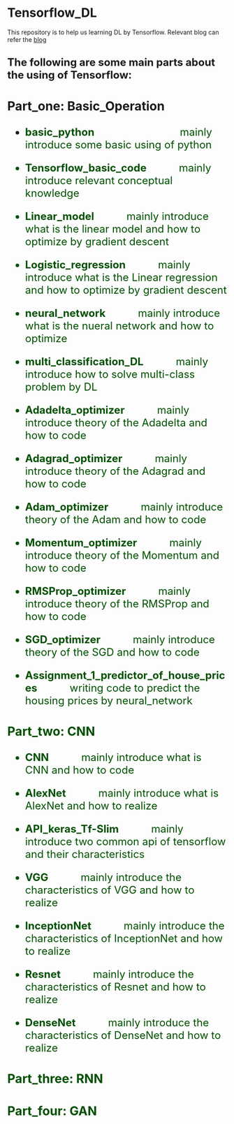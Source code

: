 # Tensorflow_DL


This repository is to help us learning DL by Tensorflow.  Relevant blog can refer the [blog](http://www.weijiawu.com.cn/)

## **<font size=5>The following are some main parts about the using of Tensorflow:**


### **Part_one: Basic_Operation**


* **<font color=#005000>basic_python**              &#160;&#160;&#160;&#160; &#160;&#160;&#160;&#160; &#160;&#160;&#160;&#160; &#160;&#160;&#160;&#160; &#160;&#160;&#160;&#160;&#160; &#160;              mainly introduce some basic using of python

* **<font color=#005000>Tensorflow_basic_code**			&#160;&#160;&#160;&#160; &#160;&#160;&#160;&#160; 	  mainly introduce relevant conceptual knowledge

* **<font color=#005000>Linear_model**			&#160;&#160;&#160;&#160; &#160;&#160;&#160;&#160; 	  mainly introduce what is the linear model and how to optimize by gradient descent

* **<font color=#005000>Logistic_regression**			&#160;&#160;&#160;&#160; &#160;&#160;&#160;&#160; 	  mainly introduce what is the Linear regression and how to optimize by gradient descent

* **<font color=#005000>neural_network**			&#160;&#160;&#160;&#160; &#160;&#160;&#160;&#160; 	  mainly introduce what is the nueral network and how to optimize 

* **<font color=#005000>multi_classification_DL**			&#160;&#160;&#160;&#160; &#160;&#160;&#160;&#160; 	  mainly introduce how to solve multi-class problem by DL

* **<font color=#005000>Adadelta_optimizer**			&#160;&#160;&#160;&#160; &#160;&#160;&#160;&#160; 	  mainly introduce theory of the Adadelta and how to code

* **<font color=#005000>Adagrad_optimizer**			&#160;&#160;&#160;&#160; &#160;&#160;&#160;&#160; 	  mainly introduce theory of the Adagrad and how to code

* **<font color=#005000>Adam_optimizer**			&#160;&#160;&#160;&#160; &#160;&#160;&#160;&#160; 	  mainly introduce theory of the Adam and how to code

* **<font color=#005000>Momentum_optimizer**			&#160;&#160;&#160;&#160; &#160;&#160;&#160;&#160; 	  mainly introduce theory of the Momentum and how to code

* **<font color=#005000>RMSProp_optimizer**			&#160;&#160;&#160;&#160; &#160;&#160;&#160;&#160; 	  mainly introduce theory of the RMSProp and how to code

* **<font color=#005000>SGD_optimizer**			&#160;&#160;&#160;&#160; &#160;&#160;&#160;&#160; 	  mainly introduce theory of the SGD and how to code

* **<font color=#005000>Assignment_1_predictor_of_house_prices**			&#160;&#160;&#160;&#160; &#160;&#160;&#160;&#160; 	  writing code to predict the housing prices by neural_network

### **Part_two: CNN**

* **<font color=#005000>CNN**			&#160;&#160;&#160;&#160; &#160;&#160;&#160;&#160; 	  mainly introduce what is CNN and how to code

* **<font color=#005000>AlexNet**			&#160;&#160;&#160;&#160; &#160;&#160;&#160;&#160; 	  mainly introduce what is AlexNet and how to realize

* **<font color=#005000>API_keras_Tf-Slim**			&#160;&#160;&#160;&#160; &#160;&#160;&#160;&#160; 	  mainly introduce two common api of tensorflow and their characteristics

* **<font color=#005000>VGG**			&#160;&#160;&#160;&#160; &#160;&#160;&#160;&#160; 	  mainly introduce the characteristics of VGG and how to realize

* **<font color=#005000>InceptionNet**			&#160;&#160;&#160;&#160; &#160;&#160;&#160;&#160; 	  mainly introduce the characteristics of InceptionNet and how to realize

* **<font color=#005000>Resnet**			&#160;&#160;&#160;&#160; &#160;&#160;&#160;&#160; 	  mainly introduce the characteristics of Resnet and how to realize

* **<font color=#005000>DenseNet**			&#160;&#160;&#160;&#160; &#160;&#160;&#160;&#160; 	  mainly introduce the characteristics of DenseNet and how to realize

### **Part_three: RNN**

### **Part_four: GAN**